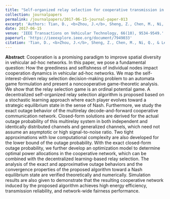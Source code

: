 ```yaml
---
title: "Self-organized relay selection for cooperative transmission in vehicular ad-hoc networks"
collection: journalpapers
permalink: /journalpapers/2017-06-15-journal-paper-013
excerpt: 'Authors: Tian, D., <b>Zhou, J.</b>, Sheng, Z., Chen, M., Ni, Q., & Leung, V. C. M.'
date: 2017-06-15
venue: 'IEEE Transactions on Vehicular Technology, 66(10), 9534-9549.'
paperurl: 'https://ieeexplore.ieee.org/document/7949033'
citation: 'Tian, D., <b>Zhou, J.</b>, Sheng, Z., Chen, M., Ni, Q., & Leung, V. C. (2017). Self-organized relay selection for cooperative transmission in vehicular ad-hoc networks. IEEE Transactions on Vehicular Technology, 66(10), 9534-9549.'
---
```


**Abstract**: Cooperation is a promising paradigm to improve spatial diversity in vehicular ad-hoc networks. In this paper, we pose a fundamental question: How the greediness and selfishness of individual nodes impact cooperation dynamics in vehicular ad-hoc networks. We map the self-interest-driven relay selection decision-making problem to an automata game formulation and present a noncooperative game-theoretic analysis. We show that the relay selection game is an ordinal potential game. A decentralized self-organized relay selection algorithm is proposed based on a stochastic learning approach where each player evolves toward a strategic equilibrium state in the sense of Nash. Furthermore, we study the exact outage behavior of the multirelay decode-and-forward cooperative communication network. Closed-form solutions are derived for the actual outage probability of this multirelay system in both independent and identically distributed channels and generalized channels, which need not assume an asymptotic or high signal-to-noise ratio. Two tight approximations with low computational complexity are also developed for the lower bound of the outage probability. With the exact closed-form outage probability, we further develop an optimization model to determine optimal power allocations in the cooperative network, which can be combined with the decentralized learning-based relay selection. The analysis of the exact and approximative outage behaviors and the convergence properties of the proposed algorithm toward a Nash equilibrium state are verified theoretically and numerically. Simulation results are also given to demonstrate that the resulting cooperative network induced by the proposed algorithm achieves high energy efficiency, transmission reliability, and network-wide fairness performance.
